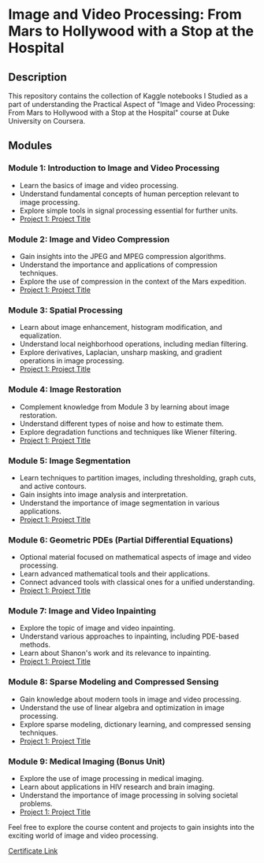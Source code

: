 # Image and Video Processing: From Mars to Hollywood with a Stop at the Hospital

## Description
This repository contains the collection of Kaggle notebooks I Studied as a part of understanding the Practical Aspect of "Image and Video Processing: From Mars to Hollywood with a Stop at the Hospital" course at Duke University on Coursera.

## Modules
### Module 1: Introduction to Image and Video Processing
- Learn the basics of image and video processing.
- Understand fundamental concepts of human perception relevant to image processing.
- Explore simple tools in signal processing essential for further units.
- [Project 1: Project Title](insert_project_link_here)

### Module 2: Image and Video Compression
- Gain insights into the JPEG and MPEG compression algorithms.
- Understand the importance and applications of compression techniques.
- Explore the use of compression in the context of the Mars expedition.
- [Project 1: Project Title](insert_project_link_here)

### Module 3: Spatial Processing
- Learn about image enhancement, histogram modification, and equalization.
- Understand local neighborhood operations, including median filtering.
- Explore derivatives, Laplacian, unsharp masking, and gradient operations in image processing.
- [Project 1: Project Title](insert_project_link_here)

### Module 4: Image Restoration
- Complement knowledge from Module 3 by learning about image restoration.
- Understand different types of noise and how to estimate them.
- Explore degradation functions and techniques like Wiener filtering.
- [Project 1: Project Title](insert_project_link_here)

### Module 5: Image Segmentation
- Learn techniques to partition images, including thresholding, graph cuts, and active contours.
- Gain insights into image analysis and interpretation.
- Understand the importance of image segmentation in various applications.
- [Project 1: Project Title](insert_project_link_here)

### Module 6: Geometric PDEs (Partial Differential Equations)
- Optional material focused on mathematical aspects of image and video processing.
- Learn advanced mathematical tools and their applications.
- Connect advanced tools with classical ones for a unified understanding.
- [Project 1: Project Title](insert_project_link_here)

### Module 7: Image and Video Inpainting
- Explore the topic of image and video inpainting.
- Understand various approaches to inpainting, including PDE-based methods.
- Learn about Shanon's work and its relevance to inpainting.
- [Project 1: Project Title](insert_project_link_here)

### Module 8: Sparse Modeling and Compressed Sensing
- Gain knowledge about modern tools in image and video processing.
- Understand the use of linear algebra and optimization in image processing.
- Explore sparse modeling, dictionary learning, and compressed sensing techniques.
- [Project 1: Project Title](insert_project_link_here)

### Module 9: Medical Imaging (Bonus Unit)
- Explore the use of image processing in medical imaging.
- Learn about applications in HIV research and brain imaging.
- Understand the importance of image processing in solving societal problems.
- [Project 1: Project Title](insert_project_link_here)


Feel free to explore the course content and projects to gain insights into the exciting world of image and video processing.

[Certificate Link](https://www.coursera.org/account/accomplishments/verify/U8VBGGS9HKMX)
